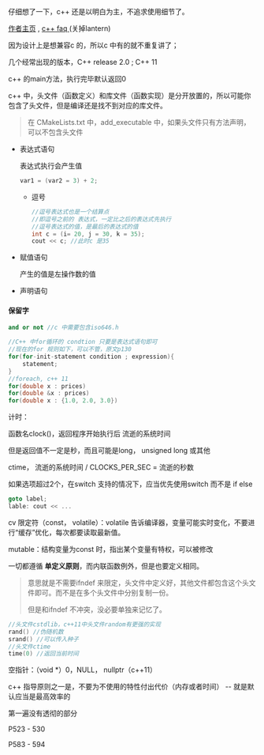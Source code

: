 仔细想了一下，c++ 还是以明白为主，不追求使用细节了。

[作者主页](http://www.research.att.com/-bs) , [c++ faq ](http://www.parashift.com/c++-faq/) \(关掉lantern\)



因为设计上是想兼容c 的，所以c 中有的就不重复讲了；

几个经常出现的版本，C++ release 2.0 ; C++ 11



c++ 的main方法，执行完毕默认返回0

c++ 中，头文件（函数定义）和库文件（函数实现）是分开放置的，所以可能你包含了头文件，但是编译还是找不到对应的库文件。

> 在 CMakeLists.txt 中，add_executable 中，如果头文件只有方法声明，可以不包含头文件



- 表达式语句

  表达式执行会产生值

  ```C++
  var1 = (var2 = 3) + 2;
  ```

  - 逗号

    ```C++
    //逗号表达式也是一个结算点
    //即逗号之前的 表达式，一定比之后的表达式先执行
    //逗号表达式的值，是最后的表达式的值
    int c = (i= 20, j = 30, k = 35);
    cout << c; //此时c 是35
    ```

    

- 赋值语句

  产生的值是左操作数的值

- 声明语句



#### 保留字

```C++
and or not //c 中需要包含iso646.h
```



```c++
//C++ 中for循环的 condtion 只要是表达式语句即可
//现在的for 规则如下，可以不管，原文p130
for(for-init-statement condition ; expression){
    statement;
}
//foreach, c++ 11
for(double x : prices) 
for(double &x : prices)
for(double x : {1.0, 2.0, 3.0})
```



计时：

函数名clock()，返回程序开始执行后 流逝的系统时间

但是返回值不一定是秒，而且可能是long， unsigned long 或其他

ctime， 流逝的系统时间 / CLOCKS_PER_SEC = 流逝的秒数



如果选项超过2个，在switch 支持的情况下，应当优先使用switch 而不是 if else

```c++
goto label;
lable: cout << ...
```



cv 限定符（const， volatile）：volatile 告诉编译器，变量可能实时变化，不要进行“缓存”优化，每次都要读取最新值。

mutable：结构变量为const 时，指出某个变量有特权，可以被修改



一切都遵循 **单定义原则**，而内联函数例外，但是也要定义相同。

> 意思就是不需要ifndef 来限定，头文件中定义好，其他文件都包含这个头文件即可。而不是在多个头文件中分别复制一份。
>
> 但是和ifndef 不冲突，没必要单独来记忆了。



```c++
//头文件cstdlib，c++11中头文件random有更强的实现
rand() //伪随机数
srand() //可以传入种子
//头文件ctime
time(0) //返回当前时间
```



空指针：（void *）0，NULL， nullptr（c++11）



c++ 指导原则之一是，不要为不使用的特性付出代价（内存或者时间） -- 就是默认应当是最高效率的



第一遍没有透彻的部分

P523 - 530

P583 - 594

